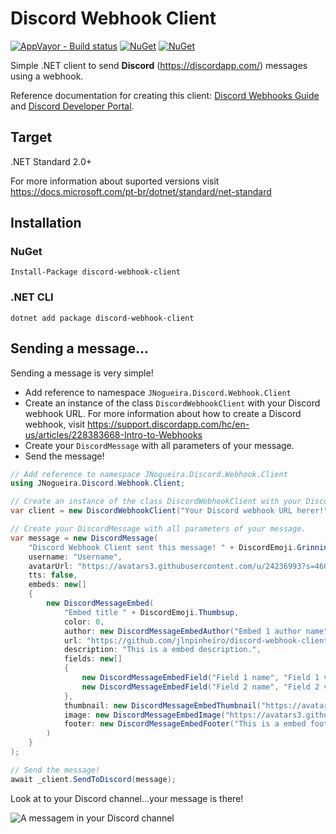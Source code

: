 # Discord Webhook Client
[![AppVayor - Build status](https://ci.appveyor.com/api/projects/status/hqdwvdowbmifop4f?svg=true)](https://ci.appveyor.com/project/jlnpinheiro/discord-webhook-client) [![NuGet](https://img.shields.io/nuget/dt/discord-webhook-client.svg?style=flat-square)](https://www.nuget.org/packages/discord-webhook-client) [![NuGet](https://img.shields.io/nuget/v/discord-webhook-client.svg?style=flat-square)](https://www.nuget.org/packages/discord-webhook-client)

Simple .NET client to send **Discord** (https://discordapp.com/) messages using a webhook.

Reference documentation for creating this client: [Discord Webhooks Guide](https://birdie0.github.io/discord-webhooks-guide/) and [Discord Developer Portal](https://discordapp.com/developers/docs/intro).

## Target
.NET Standard 2.0+

For more information about suported versions visit https://docs.microsoft.com/pt-br/dotnet/standard/net-standard

## Installation

### NuGet
```
Install-Package discord-webhook-client
```
### .NET CLI
```
dotnet add package discord-webhook-client
```

## Sending a message...
Sending a message is very simple!
- Add reference to namespace ```JNogueira.Discord.Webhook.Client```
- Create an instance of the class ```DiscordWebhookClient``` with your Discord webhook URL. For more information about how to create a Discord webhook, visit https://support.discordapp.com/hc/en-us/articles/228383668-Intro-to-Webhooks
- Create your ```DiscordMessage``` with all parameters of your message.
- Send the message!

```csharp
// Add reference to namespace JNogueira.Discord.Webhook.Client
using JNogueira.Discord.Webhook.Client;

// Create an instance of the class DiscordWebhookClient with your Discord webhook URL.
var client = new DiscordWebhookClient("Your Discord webhook URL herer!");

// Create your DiscordMessage with all parameters of your message.
var message = new DiscordMessage(
    "Discord Webhook Client sent this message! " + DiscordEmoji.Grinning,
    username: "Username",
    avatarUrl: "https://avatars3.githubusercontent.com/u/24236993?s=460&v=4",
    tts: false,
    embeds: new[]
    {
        new DiscordMessageEmbed(
            "Embed title " + DiscordEmoji.Thumbsup,
            color: 0,
            author: new DiscordMessageEmbedAuthor("Embed 1 author name"),
            url: "https://github.com/jlnpinheiro/discord-webhook-client/",
            description: "This is a embed description.",
            fields: new[]
            {
                new DiscordMessageEmbedField("Field 1 name", "Field 1 value"),
                new DiscordMessageEmbedField("Field 2 name", "Field 2 value")
            },
            thumbnail: new DiscordMessageEmbedThumbnail("https://avatars3.githubusercontent.com/u/24236993?s=460&v=4"),
            image: new DiscordMessageEmbedImage("https://avatars3.githubusercontent.com/u/24236993?s=460&v=4"),
            footer: new DiscordMessageEmbedFooter("This is a embed footer text", "https://avatars3.githubusercontent.com/u/24236993?s=460&v=4")
        )
    }
);

// Send the message!
await _client.SendToDiscord(message);
```
Look at to your Discord channel...your message is there!

![A messagem in your Discord channel](../assets/screenshot.png?raw=true)
